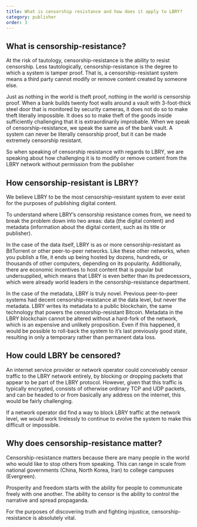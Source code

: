 ```yaml
---
title: What is censorship resistance and how does it apply to LBRY?
category: publisher
order: 3
---
```


## What is censorship-resistance?
At the risk of tautology, censorship-resistance is the ability to resist censorship. Less tautologically, censorship-resistance is the degree to which a system is tamper proof. That is, a censorship-resistant system means a third party cannot modify or remove content created by someone else.

Just as nothing in the world is theft proof, nothing in the world is censorship proof. When a bank builds twenty foot walls around a vault with 3-foot-thick steel door that is monitored by security cameras, it does not do so to make theft literally impossible. It does so to make theft of the goods inside sufficiently challenging that it is extraordinarily improbable. When we speak of censorship-resistance, we speak the same as of the bank vault. A system can never be literally censorship proof, but it can be made extremely censorship resistant.

So when speaking of censorship resistance with regards to LBRY, we are speaking about how challenging it is to modify or remove content from the LBRY network without permission from the publisher

## How censorship-resistant is LBRY?

We believe LBRY to be the most censorship-resistant system to ever exist for the purposes of publishing digital content.

To understand where LBRY’s censorship resistance comes from, we need to break the problem down into two areas: data (the digital content) and metadata (information about the digital content, such as its title or publisher).

In the case of the data itself, LBRY is as or more censorship-resistant as BitTorrent or other peer-to-peer networks. Like these other networks, when you publish a file, it ends up being hosted by dozens, hundreds, or thousands of other computers, depending on its popularity. Additionally, there are economic incentives to host content that is popular but undersupplied, which means that LBRY is even better than its predecessors, which were already world leaders in the censorship-resistance department.

In the case of the metadata, LBRY is truly novel. Previous peer-to-peer systems had decent censorship-resistance at the data level, but never the metadata. LBRY writes its metadata to a public blockchain, the same technology that powers the censorship-resistant Bitcoin. Metadata in the LBRY blockchain cannot be altered without a hard-fork of the network, which is an expensive and unlikely proposition. Even if this happened, it would be possible to roll-back the system to it’s last previously good state, resulting in only a temporary rather than permanent data loss.

## How could LBRY be censored?

An internet service provider or network operator could conceivably censor traffic to the LBRY network entirely, by blocking or dropping packets that appear to be part of the LBRY protocol. However, given that this traffic is typically encrypted, consists of otherwise ordinary TCP and UDP packets, and can be headed to or from basically any address on the internet, this would be fairly challenging.

If a network operator did find a way to block LBRY traffic at the network level, we would work tirelessly to continue to evolve the system to make this difficult or impossible.

## Why does censorship-resistance matter?

Censorship-resistance matters because there are many people in the world who would like to stop others from speaking. This can range in scale from national governments (China, North Korea, Iran) to college campuses (Evergreen).

Prosperity and freedom starts with the ability for people to communicate freely with one another. The ability to censor is the ability to control the narrative and spread propaganda.

For the purposes of discovering truth and fighting injustice, censorship-resistance is absolutely vital.
